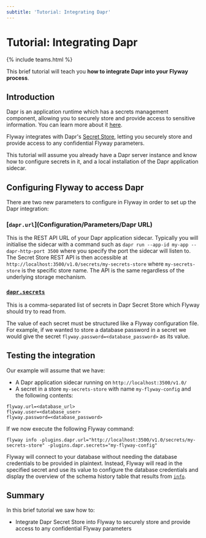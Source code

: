 ```yaml
---
subtitle: 'Tutorial: Integrating Dapr'
---
```

# Tutorial: Integrating Dapr
{% include teams.html %}

This brief tutorial will teach you **how to integrate Dapr into your Flyway process**.

## Introduction

Dapr is an application runtime which has a secrets management component, allowing you to securely store and 
provide access to sensitive information. You can learn more about it 
[here](https://docs.dapr.io/developing-applications/building-blocks/secrets/secrets-overview/).

Flyway integrates with Dapr's [Secret Store](https://docs.dapr.io/developing-applications/building-blocks/secrets), 
letting you securely store and provide access to any confidential Flyway parameters.

This tutorial will assume you already have a Dapr server instance and know how to configure secrets in it,
and a local installation of the Dapr application sidecar. 

## Configuring Flyway to access Dapr

There are two new parameters to configure in Flyway in order to set up the Dapr integration:

### [`dapr.url`](Configuration/Parameters/Dapr URL)

This is the REST API URL of your Dapr application sidecar. Typically you will initialise the sidecar with a command 
such as `dapr run --app-id my-app --dapr-http-port 3500` where you specify the port the sidecar will listen to. 
The Secret Store REST API is then accessible at `http://localhost:3500/v1.0/secrets/my-secrets-store` where
`my-secrets-store` is the specific store name. The API is the same regardless of the underlying storage mechanism.

### [`dapr.secrets`](configuration/parameters/dapr-secrets)

This is a comma-separated list of secrets in Dapr Secret Store which Flyway should try to read from. 

The value of each secret must be structured like a Flyway configuration file. For example, if we wanted to store a 
database password in a secret we would give the secret `flyway.password=<database_password>` as its value.

## Testing the integration

Our example will assume that we have:

- A Dapr application sidecar running on `http://localhost:3500/v1.0/`
- A secret in a store `my-secrets-store` with name `my-flyway-config` and the following contents:

```
flyway.url=<database_url>
flyway.user=<database_user>
flyway.password=<database_password>
```

If we now execute the following Flyway command: 

```
flyway info -plugins.dapr.url="http://localhost:3500/v1.0/secrets/my-secrets-store" -plugins.dapr.secrets="my-flyway-config"
```

Flyway will connect to your database without needing the database credentials to be provided in plaintext. 
Instead, Flyway will read in the specified secret and use its value to configure the database credentials and 
display the overview of the schema history table that results from [`info`](Commands/info).

## Summary

In this brief tutorial we saw how to:

- Integrate Dapr Secret Store into Flyway to securely store and provide access to any confidential Flyway parameters
